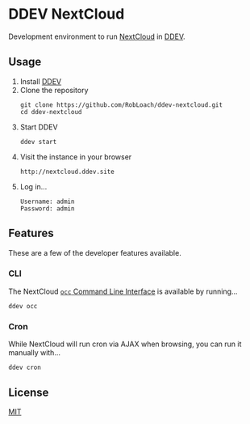 # DDEV NextCloud

Development environment to run [NextCloud](https://nextcloud.com/) in [DDEV](https://ddev.com/).

## Usage

1. Install [DDEV](https://ddev.com/)
2. Clone the repository
   ```
   git clone https://github.com/RobLoach/ddev-nextcloud.git
   cd ddev-nextcloud
   ```
3. Start DDEV   
   ```
   ddev start
   ```
4. Visit the instance in your browser
   ```
   http://nextcloud.ddev.site
   ```
5. Log in...
   ```
   Username: admin
   Password: admin
   ```

## Features

These are a few of the developer features available.

### CLI

The NextCloud [`occ` Command Line Interface](https://docs.nextcloud.com/server/28/admin_manual/configuration_server/occ_command.html) is available by running...

```
ddev occ
```

### Cron

While NextCloud will run cron via AJAX when browsing, you can run it manually with...

```
ddev cron
```

## License

[MIT](LICENSE)

